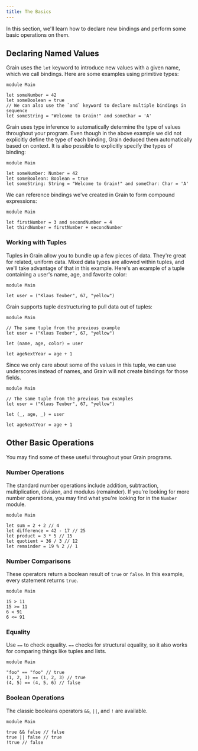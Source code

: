 ```yaml
---
title: The Basics
---
```


In this section, we'll learn how to declare new bindings and perform some basic operations on them.

## Declaring Named Values

Grain uses the `let` keyword to introduce new values with a given name, which we call bindings. Here are some examples using primitive types:

```grain
module Main

let someNumber = 42
let someBoolean = true
// We can also use the `and` keyword to declare multiple bindings in sequence
let someString = "Welcome to Grain!" and someChar = 'A'
```

Grain uses type inference to automatically determine the type of values throughout your program. Even though in the above example we did not explicitly define the type of each binding, Grain deduced them automatically based on context. It is also possible to explicitly specify the types of binding:

```grain
module Main

let someNumber: Number = 42
let someBoolean: Boolean = true
let someString: String = "Welcome to Grain!" and someChar: Char = 'A'
```

We can reference bindings we've created in Grain to form compound expressions:

```grain
module Main

let firstNumber = 3 and secondNumber = 4
let thirdNumber = firstNumber + secondNumber
```

### Working with Tuples

Tuples in Grain allow you to bundle up a few pieces of data. They're great for related, uniform data. Mixed data types are allowed within tuples, and we'll take advantage of that in this example. Here's an example of a tuple containing a user's name, age, and favorite color:

```grain
module Main

let user = ("Klaus Teuber", 67, "yellow")
```

Grain supports tuple destructuring to pull data out of tuples:

```grain
module Main

// The same tuple from the previous example
let user = ("Klaus Teuber", 67, "yellow")

let (name, age, color) = user

let ageNextYear = age + 1
```

Since we only care about some of the values in this tuple, we can use underscores instead of names, and Grain will not create bindings for those fields.

```grain
module Main

// The same tuple from the previous two examples
let user = ("Klaus Teuber", 67, "yellow")

let (_, age, _) = user

let ageNextYear = age + 1
```

## Other Basic Operations

You may find some of these useful throughout your Grain programs.

### Number Operations

The standard number operations include addition, subtraction, multiplication, division, and modulus (remainder). If you're looking for more number operations, you may find what you're looking for in the `Number` module.

```grain
module Main

let sum = 2 + 2 // 4
let difference = 42 - 17 // 25
let product = 3 * 5 // 15
let quotient = 36 / 3 // 12
let remainder = 19 % 2 // 1
```

### Number Comparisons

These operators return a boolean result of `true` or `false`. In this example, every statement returns `true`.

```grain
module Main

15 > 11
15 >= 11
6 < 91
6 <= 91
```

### Equality

Use `==` to check equality. `==` checks for structural equality, so it also works for comparing things like tuples and lists.

```grain
module Main

"foo" == "foo" // true
(1, 2, 3) == (1, 2, 3) // true
(4, 5) == (4, 5, 6) // false
```

### Boolean Operations

The classic booleans operators `&&`, `||`, and `!` are available.

```grain
module Main

true && false // false
true || false // true
!true // false
```
